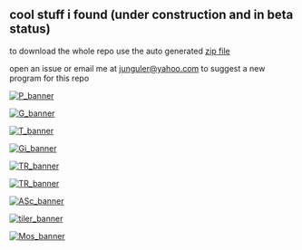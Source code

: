 ## cool stuff i found (under construction and in beta status) 
to download the whole repo use the auto generated [zip file](https://github.com/junguler/_image-manipulation/archive/refs/heads/main.zip)

open an issue or email me at junguler@yahoo.com to suggest a new program for this repo 

[![P_banner](https://user-images.githubusercontent.com/59083599/135177535-ce475d39-de62-4d85-b108-68a2a0cdc0f0.gif)](https://github.com/junguler/_image-manipulation/tree/main/Primitive)

[![G_banner](https://user-images.githubusercontent.com/59083599/135176240-8a1688e9-c8a5-4635-a932-71a5ab97332b.gif)](https://github.com/junguler/_image-manipulation/tree/main/Geometrize)

[![T_banner](https://user-images.githubusercontent.com/59083599/135368006-a6640b60-d5f8-424e-84f0-259fccc99d79.gif)](https://github.com/junguler/_image-manipulation/tree/main/Triangle)

[![Gi_banner](https://user-images.githubusercontent.com/59083599/135736885-882086c9-34be-458f-90e7-6bf6be0eae9c.gif)](https://github.com/junguler/_image-manipulation/tree/main/G'mic)

[![TR_banner](https://user-images.githubusercontent.com/59083599/135897069-c09decb0-8b73-4e11-b8b9-5705e4ebbd90.gif)](https://github.com/junguler/_image-manipulation/tree/main/Triangula)

[![TR_banner](https://user-images.githubusercontent.com/59083599/136436209-b94fc654-59f0-44dd-b8d8-4d275faba4d7.gif)](https://github.com/junguler/_image-manipulation/tree/main/Ascii-image-converter)

[![ASc_banner](https://user-images.githubusercontent.com/59083599/136883060-599a206e-58f2-4af4-9713-42bf40a3d630.gif)](https://github.com/junguler/_image-manipulation/tree/main/Ascii_py)

[![tiler_banner](https://user-images.githubusercontent.com/59083599/137988932-8a2a7ad4-d99e-4b5b-86f0-3a8049702f0f.gif)](https://github.com/junguler/_image-manipulation/tree/main/Tiler)

[![Mos_banner](https://user-images.githubusercontent.com/59083599/140065459-99be7ec7-702e-4c10-9144-891a987fcce0.gif)](https://github.com/junguler/_image-manipulation/tree/main/Mosaic)
